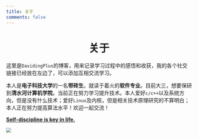 ```yaml
---
title: 关于
comments: false
---
```


<meta name="referrer" content="no-referrer"/>

# <center>关于</center>

这里是`DavidingPlus`的博客，用来记录学习过程中的感悟和收获，我的各个社交链接已经放在左边了，可以添加互相交流学习。

本人是**电子科技大学**的一名**带砖生**，就读于着火的**软件专业**。目前大三，想要保研到**清水河计算机学院**。当前正在努力学习提升技术。本人爱好`c/c++`以及系统方向，但是没有什么技术；爱好`Linux`及内核，但是相关技术原理研究的不算明白；本人正在努力提高算法水平！欢迎一起交流！

**<u>Self-discipline is key in life.</u>**

<img src="https://img-blog.csdnimg.cn/1867f61e47c447b681b9e4f1f92d105c.png" style="zoom: 80%;" />


